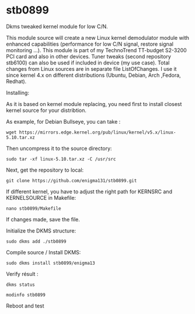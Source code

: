 # stb0899
Dkms tweaked kernel module for low C/N.

This module source will create a new Linux kernel demodulator module with enhanced capabilities (performance for low C/N signal, restore signal monitoring ...). This module is part of my TechnoTrend TT-budget S2-3200 PCI card and also in other devices. Tuner tweaks (second repository stb6100) can also be used if included in device (my use case). Total changes from Linux sources are in separate file ListOfChanges. I use it since kernel 4.x on different distributions (Ubuntu, Debian, Arch ,Fedora, Redhat).

Installing:

As it is based on kernel module replacing, you need first to install closest kernel source for your distribtion.

As example, for Debian Bullseye, you can take : 

    wget https://mirrors.edge.kernel.org/pub/linux/kernel/v5.x/linux-5.10.tar.xz

Then uncompress it to the source directory:

    sudo tar -xf linux-5.10.tar.xz -C /usr/src

Next, get the repository to local:

    git clone https://github.com/enigma131/stb0899.git

If different kernel, you have to adjust the right path for KERNSRC and KERNELSOURCE in Makefile:

    nano stb0899/Makefile 

If changes made, save the file.

Initialize the DKMS structure:

    sudo dkms add ./stb0899

Compile source / Install DKMS:

    sudo dkms install stb0899/enigma13

Verify résult :

    dkms status

    modinfo stb0899

Reboot and test
